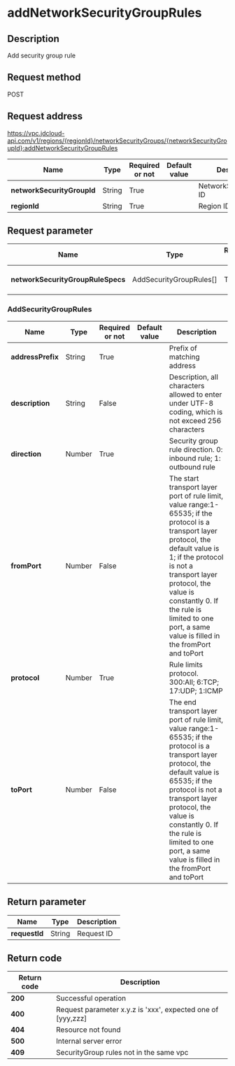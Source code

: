 # addNetworkSecurityGroupRules


## Description
Add security group rule

## Request method
POST

## Request address
https://vpc.jdcloud-api.com/v1/regions/{regionId}/networkSecurityGroups/{networkSecurityGroupId}:addNetworkSecurityGroupRules

|Name|Type|Required or not|Default value|Description|
|---|---|---|---|---|
|**networkSecurityGroupId**|String|True||NetworkSecurityGroup ID|
|**regionId**|String|True||Region ID|

## Request parameter
|Name|Type|Required or not|Default value|Description|
|---|---|---|---|---|
|**networkSecurityGroupRuleSpecs**|AddSecurityGroupRules[]|True||Security group rule information|

### <a name="AddSecurityGroupRules">AddSecurityGroupRules</a>
|Name|Type|Required or not|Default value|Description|
|---|---|---|---|---|
|**addressPrefix**|String|True||Prefix of matching address|
|**description**|String|False||Description, all characters allowed to enter under UTF-8 coding, which is not exceed 256 characters|
|**direction**|Number|True||Security group rule direction. 0: inbound rule; 1: outbound rule|
|**fromPort**|Number|False||The start transport layer port of rule limit, value range:1-65535; if the protocol is a transport layer protocol, the default value is 1; if the protocol is not a transport layer protocol, the value is constantly 0. If the rule is limited to one port, a same value is filled in the fromPort and toPort|
|**protocol**|Number|True||Rule limits protocol. 300:All; 6:TCP; 17:UDP; 1:ICMP|
|**toPort**|Number|False||The end transport layer port of rule limit, value range:1-65535; if the protocol is a transport layer protocol, the default value is 65535; if the protocol is not a transport layer protocol, the value is constantly 0. If the rule is limited to one port, a same value is filled in the fromPort and toPort|

## Return parameter
|Name|Type|Description|
|---|---|---|
|**requestId**|String|Request ID|



## Return code
|Return code|Description|
|---|---|
|**200**|Successful operation|
|**400**|Request parameter x.y.z is 'xxx', expected one of [yyy,zzz]|
|**404**|Resource not found|
|**500**|Internal server error|
|**409**|SecurityGroup rules not in the same vpc|
